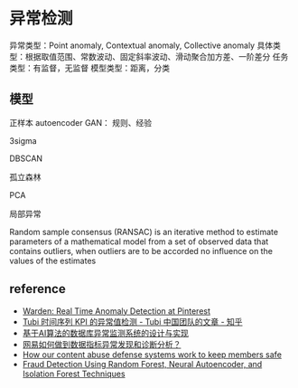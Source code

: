 # 异常检测

异常类型：Point anomaly, Contextual anomaly, Collective anomaly
具体类型：根据取值范围、常数波动、固定斜率波动、滑动聚合加方差、一阶差分
任务类型：有监督，无监督
模型类型：距离，分类


## 模型
正样本 autoencoder
GAN：
规则、经验

3sigma

DBSCAN


孤立森林


PCA


局部异常


Random sample consensus (RANSAC) is an iterative method to estimate parameters of a mathematical model from a set of observed data that contains outliers, when outliers are to be accorded no influence on the values of the estimates


## reference

- [Warden: Real Time Anomaly Detection at Pinterest](https://medium.com/pinterest-engineering/warden-real-time-anomaly-detection-at-pinterest-210c122f6afa)
- [Tubi 时间序列 KPI 的异常值检测 - Tubi 中国团队的文章 - 知乎](https://zhuanlan.zhihu.com/p/642174241)
- [基于AI算法的数据库异常监测系统的设计与实现](https://tech.meituan.com/2022/09/01/database-monitoring-based-on-ai.html)
- [网易如何做到数据指标异常发现和诊断分析？](https://mp.weixin.qq.com/s/wr9XvBNRBeKfp6acxkXc2A)
- [How our content abuse defense systems work to keep members safe](https://www.linkedin.com/blog/engineering/trust-and-safety/how-our-content-abuse-defense-systems-work-to-keep-members-safe)
- [Fraud Detection Using Random Forest, Neural Autoencoder, and Isolation Forest Techniques](https://www.infoq.com/articles/fraud-detection-random-forest/?topicPageSponsorship=ed11260b-6513-40ba-922f-aae7ac9f942c)